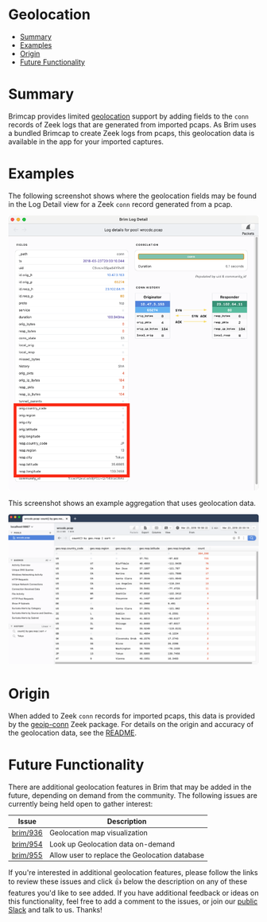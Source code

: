 # Geolocation

- [Summary](#summary)
- [Examples](#examples)
- [Origin](#origin)
- [Future Functionality](#future-functionality)

# Summary

Brimcap provides limited [geolocation](https://en.wikipedia.org/wiki/Geolocation)
support by adding fields to the `conn` records of Zeek logs that are generated
from imported pcaps. As Brim uses a bundled Brimcap to create Zeek logs from
pcaps, this geolocation data is available in the app for your imported
captures.

# Examples


The following screenshot shows where the geolocation fields may be found in the Log Detail view for a Zeek `conn` record generated from a pcap.

![Geolocation in Log Detail](media/Geolocation-Log-Detail.png)

This screenshot shows an example aggregation that uses geolocation data.

![Geolocation Aggregation](media/Geolocation-Aggregation.png)

# Origin

When added to Zeek `conn` records for imported pcaps, this data is provided
by the [geoip-conn](https://github.com/brimdata/geoip-conn) Zeek package. For
details on the origin and accuracy of the geolocation data, see the
[README](https://github.com/brimdata/geoip-conn/blob/master/README.md).

# Future Functionality

There are additional geolocation features in Brim that may be added in the
future, depending on demand from the community. The following issues are
currently being held open to gather interest:

| **Issue**                                               |**Description**                                 |
|---------------------------------------------------------|------------------------------------------------|
| [brim/936](https://github.com/brimdata/brim/issues/936) | Geolocation map visualization                  |
| [brim/954](https://github.com/brimdata/brim/issues/954) | Look up Geolocation data on-demand             |
| [brim/955](https://github.com/brimdata/brim/issues/955) | Allow user to replace the Geolocation database |

If you're interested in additional geolocation features, please follow the
links to review these issues and click :+1: below the description on any of
these features you'd like to see added. If you have additional feedback or
ideas on this functionality, feel free to add a comment to the issues, or join
our
[public Slack](https://www.brimsecurity.com/join-slack/) and talk to us. Thanks!
